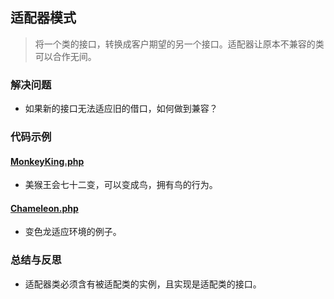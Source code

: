 ## 适配器模式
> 将一个类的接口，转换成客户期望的另一个接口。适配器让原本不兼容的类可以合作无间。

### 解决问题
* 如果新的接口无法适应旧的借口，如何做到兼容？

### 代码示例

#### <a href="https://github.com/hhe0/design-pattern/blob/master/adapter-pattern/MonkeyKing.php">MonkeyKing.php</a>
* 美猴王会七十二变，可以变成鸟，拥有鸟的行为。

#### <a href="https://github.com/hhe0/design-pattern/blob/master/adapter-pattern/Chameleon.php">Chameleon.php</a>
* 变色龙适应环境的例子。

### 总结与反思
* 适配器类必须含有被适配类的实例，且实现是适配类的接口。